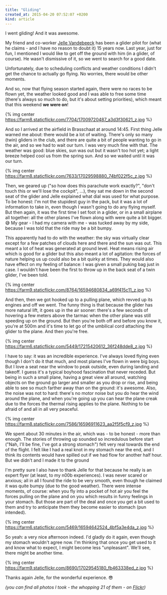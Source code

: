 ```yaml
---
title: "Gliding"
created_at: 2015-04-20 07:52:07 +0200
kind: article
---
```


I went gliding! And it was awesome.

My friend and co-worker [Jelle Vandebeeck](http://twitter.com/fousa) has been a glider pilot for (what he claims - and I have no reason to doubt it) 15 years now. Last year, just for fun, I mentioned I would like to get off the ground with him (in a glider, of course). He wasn't dismissive of it, so we went to search for a good date.

Unfortunately, due to scheduling conflicts and weather conditions I didn't get the chance to actually go flying. No worries, there would be other moments.

And so, now that flying season started again, there were no races to be flown yet, the weather looked good and I was able to free some time (there's always so much to do, but it's about setting priorities), which meant that this weekend **we were on**!

<!-- more -->

{% img center https://farm8.staticflickr.com/7704/17009720487_a3d3f30621_z.jpg %}

And so I arrived at the airfield in Brasschaat at around 14:45. First thing Jelle warned me about: there would be a lot of waiting. There's only so many (twin) gliders in the club, and there are quite a bit of people wanting to go in the air, and so we had to wait our turn. I was very much fine with that. The weather was good: blue skies, sun was out but it wasn't too hot yet; a light breeze helped cool us from the spring sun. And so we waited until it was our turn.

{% img center https://farm8.staticflickr.com/7633/17029598880_74bf022f5c_z.jpg %}

Then, we geared up ("so how does this parachute work exactly?", "don't touch this or we'll lose the cockpit", ...), they sat me down in the second seat of the glider and Jelle explained what dial was used for what purpose. To be honest: I'm not the stupidest guy in the pack, but it was a lot of information to take in, even though I wasn't going to do any flying myself. But then again, it was the first time I set foot in a glider, or in a small airplane all together: all the other planes I've flown along with were quite a bit bigger. 😅 My gear - I had my camera with me - was tucked away by my side, because I was told that the ride may be a bit bumpy.

This apparently had to do with the weather: the sky was virtually clear except for a few patches of clouds here and there and the sun was out. This meant a lot of heat was generated at ground level. Heat means rising air which is good for a glider but this also meant a lot of agitation: the forces of nature helping us up could also be a bit quirky at times. They would also have effect on my feeling of balance: I was given a small puking bag just in case. I wouldn't have been the first to throw up in the back seat of a twin glider, I've been told.

{% img center https://farm9.staticflickr.com/8764/16594680834_a69f415c11_z.jpg %}

And then, then we got hooked up to a pulling plane, which revved up its engines and off we went. The funny thing is that because the glider has more natural lift, it goes up in the air sooner: there's a few seconds of hovering a few meters above the tarmac when the other plane was still speeding up on the ground. But then you're both off and before you know it, you're at 500m and it's time to let go of the umbilical cord attaching the glider to the plane. And then you're free.

{% img center https://farm6.staticflickr.com/5449/17215420612_36f248dde8_z.jpg %}

I have to say: it was an incredible experience. I've always loved flying even though I don't do it that much, and most planes I've flown in were big boys. But I love a seat near the window to peak outside, even during landing and takeoff. I guess it's a typical boyhood fascination that never receded. But being in such a small plane, having a great view all around, watching objects on the ground go larger and smaller as you drop or rise, and being able to see so much farther away than on the ground: it's awesome. Also, the noise was not to hard: there's no motor noise but you do hear the wind around the plane, and when you're going up you can hear the plane creak due to the forces the thermal rising applies to the plane. Nothing to be afraid of and all in all very peaceful.

{% img center https://farm8.staticflickr.com/7586/16596911623_aa2f5f5cf9_z.jpg %}

We spent about 30 minutes in the air, which was - to be honest - more than enough. The stories of throwing up sounded so incredulous before start ("Nah, I'll be fine, I've got a strong stomach") felt very real towards the end of the flight. I felt like I had a real knot in my stomach near the end, and I think its contents would have spilled out if we had flow for another half hour. But we didn't and I made it to the ground

I'm pretty sure I also have to thank Jelle for that because he really is an expert flyer (at least, to my n00b experiences). I was never scared or anxious; all in all I found the ride to be very smooth, even though he claimed it was quite bumpy (due to the good weather). There were intense moments, of course: when you fly into a pocket of hot air you feel the forces pulling on the plane and on you which results in funny feelings in your stomach. But those are part of the deal and once you get a bit used to them and try to anticipate them they become easier to stomach (pun intended).

{% img center https://farm6.staticflickr.com/5469/16594642524_4bf5a3e4da_z.jpg %}

So yeah: a very nice afternoon indeed. I'd gladly do it again, even though my stomach wouldn't agree now. I'm thinking that once you get used to it and know what to expect, I might become less "unpleasant". We'll see, there might be another time.

{% img center https://farm9.staticflickr.com/8690/17029545180_fb463338ed_z.jpg %}

Thanks again Jelle, for the wonderful experience. 😎

*(you can find all photos I took - the whopping 21 of them - on [Flickr](https://www.flickr.com/photos/inferis/sets/72157649752540144/))*
